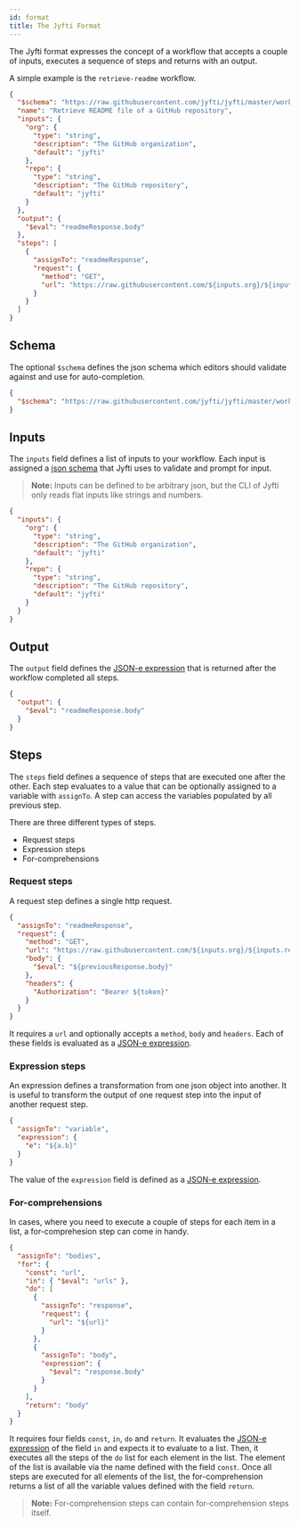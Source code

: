```yaml
---
id: format
title: The Jyfti Format
---
```


The Jyfti format expresses the concept of a workflow that accepts a couple of inputs, executes a sequence of steps and returns with an output.

A simple example is the `retrieve-readme` workflow.

```json
{
  "$schema": "https://raw.githubusercontent.com/jyfti/jyfti/master/workflow-schema.json",
  "name": "Retrieve README file of a GitHub repository",
  "inputs": {
    "org": {
      "type": "string",
      "description": "The GitHub organization",
      "default": "jyfti"
    },
    "repo": {
      "type": "string",
      "description": "The GitHub repository",
      "default": "jyfti"
    }
  },
  "output": {
    "$eval": "readmeResponse.body"
  },
  "steps": [
    {
      "assignTo": "readmeResponse",
      "request": {
        "method": "GET",
        "url": "https://raw.githubusercontent.com/${inputs.org}/${inputs.repo}/master/README.md"
      }
    }
  ]
}
```

## Schema

The optional `$schema` defines the json schema which editors should validate against and use for auto-completion.

```json
{
  "$schema": "https://raw.githubusercontent.com/jyfti/jyfti/master/workflow-schema.json"
}
```

## Inputs

The `inputs` field defines a list of inputs to your workflow.
Each input is assigned a [json schema](https://json-schema.org/) that Jyfti uses to validate and prompt for input.

> **Note:** Inputs can be defined to be arbitrary json, but the CLI of Jyfti only reads flat inputs like strings and numbers.

```json
{
  "inputs": {
    "org": {
      "type": "string",
      "description": "The GitHub organization",
      "default": "jyfti"
    },
    "repo": {
      "type": "string",
      "description": "The GitHub repository",
      "default": "jyfti"
    }
  }
}
```

## Output

The `output` field defines the [JSON-e expression](https://json-e.js.org/) that is returned after the workflow completed all steps.

```json
{
  "output": {
    "$eval": "readmeResponse.body"
  }
}
```

## Steps

The `steps` field defines a sequence of steps that are executed one after the other.
Each step evaluates to a value that can be optionally assigned to a variable with `assignTo`.
A step can access the variables populated by all previous step.

There are three different types of steps.

- Request steps
- Expression steps
- For-comprehensions

### Request steps

A request step defines a single http request.

```json
{
  "assignTo": "readmeResponse",
  "request": {
    "method": "GET",
    "url": "https://raw.githubusercontent.com/${inputs.org}/${inputs.repo}/master/README.md",
    "body": {
      "$eval": "${previousResponse.body}"
    },
    "headers": {
      "Authorization": "Bearer ${token}"
    }
  }
}
```

It requires a `url` and optionally accepts a `method`, `body` and `headers`.
Each of these fields is evaluated as a [JSON-e expression](https://json-e.js.org/).

### Expression steps

An expression defines a transformation from one json object into another.
It is useful to transform the output of one request step into the input of another request step.

```json
{
  "assignTo": "variable",
  "expression": {
    "e": "${a.b}"
  }
}
```

The value of the `expression` field is defined as a [JSON-e expression](https://json-e.js.org/).

### For-comprehensions

In cases, where you need to execute a couple of steps for each item in a list, a for-comprehesion step can come in handy.

```json
{
  "assignTo": "bodies",
  "for": {
    "const": "url",
    "in": { "$eval": "urls" },
    "do": [
      {
        "assignTo": "response",
        "request": {
          "url": "${url}"
        }
      },
      {
        "assignTo": "body",
        "expression": {
          "$eval": "response.body"
        }
      }
    ],
    "return": "body"
  }
}
```

It requires four fields `const`, `in`, `do` and `return`.
It evaluates the [JSON-e expression](https://json-e.js.org/) of the field `in` and expects it to evaluate to a list.
Then, it executes all the steps of the `do` list for each element in the list.
The element of the list is available via the name defined with the field `const`.
Once all steps are executed for all elements of the list, the for-comprehension returns a list of all the variable values defined with the field `return`.

> **Note:** For-comprehension steps can contain for-comprehension steps itself.